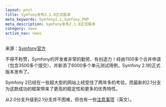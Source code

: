 ```yaml
---
layout: post
title: Symfony发布2.1.0正式版本
meta_keywords: Symfony2.1,Symfony,PHP
meta_description: Symfony发布2.1.0正式版本
category: news
active_nav: news
---
```


来源：[Symfony官方](http://symfony.com/blog/symfony-2-1-0-released)

不得不称赞，Symfony的开发者非常的勤劳、有创造力！经由1100多个合并申请（包含3500多个提交），并新添了6000多个单元测试用例，Symfony 2.1的正式版本发布了。

Symfony 2已经在一些超大型的网站上经受住了两年多的考验，而最新的2.1分支为这款成功的框架带来了更高的稳定性和更多的优秀特性。

从2.0分支升级到2.1分支并不困难，但也有一些[注意事项](https://github.com/symfony/symfony/blob/master/UPGRADE-2.1.md)（英文）。
